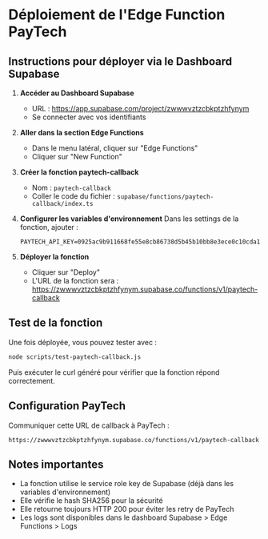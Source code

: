 # Déploiement de l'Edge Function PayTech

## Instructions pour déployer via le Dashboard Supabase

1. **Accéder au Dashboard Supabase**
   - URL : https://app.supabase.com/project/zwwwvztzcbkptzhfynym
   - Se connecter avec vos identifiants

2. **Aller dans la section Edge Functions**
   - Dans le menu latéral, cliquer sur "Edge Functions"
   - Cliquer sur "New Function"

3. **Créer la fonction paytech-callback**
   - Nom : `paytech-callback`
   - Coller le code du fichier : `supabase/functions/paytech-callback/index.ts`

4. **Configurer les variables d'environnement**
   Dans les settings de la fonction, ajouter :
   ```
   PAYTECH_API_KEY=0925ac9b911668fe55e8cb86738d5b45b10bb8e3ece0c10cda139af86230ff22
   ```

5. **Déployer la fonction**
   - Cliquer sur "Deploy"
   - L'URL de la fonction sera : https://zwwwvztzcbkptzhfynym.supabase.co/functions/v1/paytech-callback

## Test de la fonction

Une fois déployée, vous pouvez tester avec :

```bash
node scripts/test-paytech-callback.js
```

Puis exécuter le curl généré pour vérifier que la fonction répond correctement.

## Configuration PayTech

Communiquer cette URL de callback à PayTech :
```
https://zwwwvztzcbkptzhfynym.supabase.co/functions/v1/paytech-callback
```

## Notes importantes

- La fonction utilise le service role key de Supabase (déjà dans les variables d'environnement)
- Elle vérifie le hash SHA256 pour la sécurité
- Elle retourne toujours HTTP 200 pour éviter les retry de PayTech
- Les logs sont disponibles dans le dashboard Supabase > Edge Functions > Logs